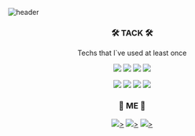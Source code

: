 ![header](https://capsule-render.vercel.app/api?type=waving&color=auto&height=300&section=header&text=Kim%20HyungMin&fontSize=90&animation=fadeIn&fontAlignY=38&descAlignY=51&descAlign=62)

<h3 align="center">🛠 TACK 🛠</h3>

<p align="center"> Techs that I`ve used at least once </p>

<p align="center">
<img src="https://img.shields.io/badge/Java-007396?style=flat-square&logo=Java&logoColor=white"/>
<img src="https://img.shields.io/badge/Swift-FA7343?style=flat-square&logo=Swift&logoColor=white"/>
<img src="https://img.shields.io/badge/HTML5-E34F26?style=flat-square&logo=HTML5&logoColor=white"/>
<img src="https://img.shields.io/badge/JavaScript-F7DF1E?style=flat-square&logo=JavaScript&logoColor=white"/>
</p>
<p align="center">
<img src="https://img.shields.io/badge/Android-3DDC84?style=flat-square&logo=Android&logoColor=white"/>
<img src="https://img.shields.io/badge/MySQL-4479A1?style=flat-square&logo=MySQL&logoColor=white"/>
<img src="https://img.shields.io/badge/Oracle-F80000?style=flat-square&logo=Oracle&logoColor=white"/>
<img src="https://img.shields.io/badge/C++-00599C?style=flat-square&logo=C%2B%2B&logoColor=white"/>
</p>




<h3 align="center">👀 ME 👀</h3>
<p align="center">
<a href="https://github.com/gudals1947" target="_blank"><img src="https://img.shields.io/badge/GitHub-181717?style=flat-square&logo=GitHub&logoColor=white"/>></a>
<a href="mailto:kkg866@gmail.com" target="_blank"><img src="https://img.shields.io/badge/Gmail-EA4335?style=flat-square&logo=Gmail&logoColor=white"/>></a>
<a href="mailto:94_08_07@naver.com" target="_blank"><img src="https://img.shields.io/badge/Naver-03C75A?style=flat-square&logo=Naver&logoColor=white"/>></a>
</p>

<!--
**gudals1947/gudals1947** is a ✨ _special_ ✨ repository because its `README.md` (this file) appears on your GitHub profile.

Here are some ideas to get you started:

- 🔭 I’m currently working on ...
- 🌱 I’m currently learning ...
- 👯 I’m looking to collaborate on ...
- 🤔 I’m looking for help with ...
- 💬 Ask me about ...
- 📫 How to reach me: ...
- 😄 Pronouns: ...
- ⚡ Fun fact: ...
-->
